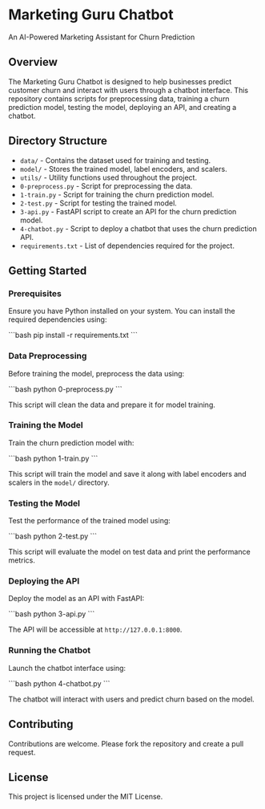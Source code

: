 
# Marketing Guru Chatbot

An AI-Powered Marketing Assistant for Churn Prediction

## Overview

The Marketing Guru Chatbot is designed to help businesses predict customer churn and interact with users through a chatbot interface. This repository contains scripts for preprocessing data, training a churn prediction model, testing the model, deploying an API, and creating a chatbot.

## Directory Structure

- `data/` - Contains the dataset used for training and testing.
- `model/` - Stores the trained model, label encoders, and scalers.
- `utils/` - Utility functions used throughout the project.
- `0-preprocess.py` - Script for preprocessing the data.
- `1-train.py` - Script for training the churn prediction model.
- `2-test.py` - Script for testing the trained model.
- `3-api.py` - FastAPI script to create an API for the churn prediction model.
- `4-chatbot.py` - Script to deploy a chatbot that uses the churn prediction API.
- `requirements.txt` - List of dependencies required for the project.

## Getting Started

### Prerequisites

Ensure you have Python installed on your system. You can install the required dependencies using:

\`\`\`bash
pip install -r requirements.txt
\`\`\`

### Data Preprocessing

Before training the model, preprocess the data using:

\`\`\`bash
python 0-preprocess.py
\`\`\`

This script will clean the data and prepare it for model training.

### Training the Model

Train the churn prediction model with:

\`\`\`bash
python 1-train.py
\`\`\`

This script will train the model and save it along with label encoders and scalers in the `model/` directory.

### Testing the Model

Test the performance of the trained model using:

\`\`\`bash
python 2-test.py
\`\`\`

This script will evaluate the model on test data and print the performance metrics.

### Deploying the API

Deploy the model as an API with FastAPI:

\`\`\`bash
python 3-api.py
\`\`\`

The API will be accessible at `http://127.0.0.1:8000`.

### Running the Chatbot

Launch the chatbot interface using:

\`\`\`bash
python 4-chatbot.py
\`\`\`

The chatbot will interact with users and predict churn based on the model.

## Contributing

Contributions are welcome. Please fork the repository and create a pull request.

## License

This project is licensed under the MIT License.
